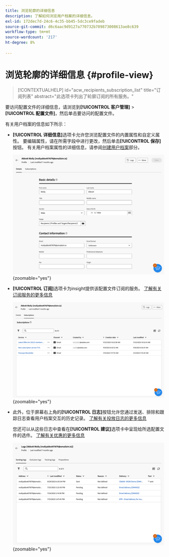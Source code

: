 ```yaml
---
title: 浏览轮廓的详细信息
description: 了解如何浏览用户档案的详细信息。
exl-id: 172dec7d-24c6-4c35-bb45-5dc3ce9fadeb
source-git-commit: d6c6aac9d9127a770732b709873008613ae8c639
workflow-type: tm+mt
source-wordcount: '217'
ht-degree: 8%

---
```


# 浏览轮廓的详细信息 {#profile-view}

>[!CONTEXTUALHELP]
>id="acw_recipients_subscription_list"
>title="订阅列表"
>abstract="此选项卡列出了轮廓订阅的所有服务。"

要访问配置文件的详细信息，请浏览到&#x200B;**[!UICONTROL 客户管理]** > **[!UICONTROL 配置文件]**，然后单击要访问的配置文件。

有关用户档案的信息如下所示：

* **[!UICONTROL 详细信息]**&#x200B;选项卡允许您浏览配置文件的内置属性和自定义属性。 要编辑属性，请在所需字段中进行更改，然后单击&#x200B;**[!UICONTROL 保存]**&#x200B;按钮。 有关用户档案属性的详细信息，请参阅[创建用户档案](create-profile.md)部分。

  ![显示个人资料详细信息选项卡（包括内置属性和自定义属性）的屏幕截图。](assets/profile-details.png){zoomable="yes"}

* **[!UICONTROL 订阅]**&#x200B;选项卡为insight提供该配置文件订阅的服务。 [了解有关订阅服务的更多信息](manage-services.md)

  ![显示“订阅”选项卡的屏幕截图，其中列出了配置文件订阅的服务。](assets/profile-subscriptions.png){zoomable="yes"}

* 此外，位于屏幕右上角的&#x200B;**[!UICONTROL 日志]**&#x200B;按钮允许您通过发送、排除和跟踪日志查看用户档案交互的历史记录。 [了解有关投放日志的更多信息](../monitor/delivery-logs.md)

  您还可以从这些日志中查看在&#x200B;**[!UICONTROL 建议]**&#x200B;选项卡中呈现给所选配置文件的选件。 [了解有关优惠的更多信息](../msg/offers.md)

  ![显示日志选项卡（包括发送、排除和跟踪日志）以及建议选项卡（用于查看优惠）的屏幕截图。](assets/profile-logs.png){zoomable="yes"}